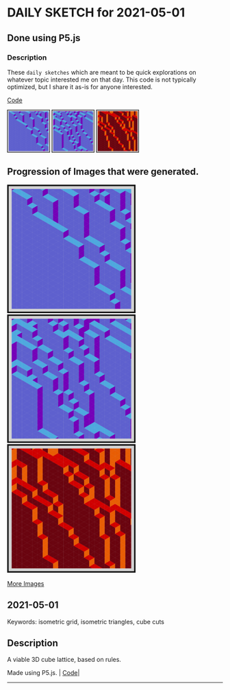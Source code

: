 # DAILY SKETCH for 2021-05-01

## Done using P5.js

### Description

These `daily sketches` which are meant to be quick explorations     on whatever topic interested me on that day. This code is not typically optimized, but I share it as-is     for anyone interested.

[Code](2021-05-01) 

<img src = 'images/keep_2021-05-02-11-11-59.png' width = '100'> <img src = 'images/keep_2021-05-02-11-12-49.png' width = '100'> <img src = 'images/keep_2021-05-02-11-15-55.png' width = '100'> 

## Progression of Images that were generated.

<img src = 'images/keep_2021-05-02-11-11-59.png' width = '300'> 
<img src = 'images/keep_2021-05-02-11-12-49.png' width = '300'> 
<img src = 'images/keep_2021-05-02-11-15-55.png' width = '300'> 


[More Images](2021-05-01/images) 

## 2021-05-01
Keywords: isometric grid, isometric triangles, cube cuts 

## Description 

 A viable 3D cube lattice, based on rules. 
 

Made using P5.js. | [Code](2021/2021-05-01/)| 

-----


